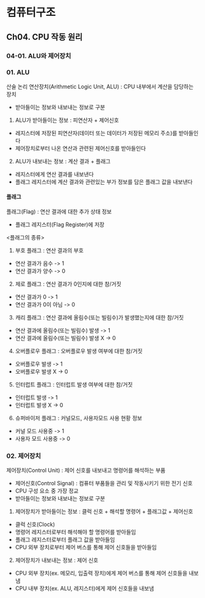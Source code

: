 # 컴퓨터구조
## Ch04. CPU 작동 원리
### 04-01. ALU와 제어장치

### 01. ALU
산술 논리 연산장치(Arithmetic Logic Unit, ALU) : CPU 내부에서 계산을 담당하는 장치
- 받아들이는 정보와 내보내는 정보로 구분

1. ALU가 받아들이는 정보 : 피연산자 + 제어신호
- 레지스터에 저장된 피연산자(데이터 또는 데이터가 저장된 메모리 주소)를 받아들인다
- 제어장치로부터 나온 연산과 관련된 제어신호를 받아들인다
2. ALU가 내보내는 정보 : 계산 결과 + 플래그
- 레지스터에게 연산 결과를 내보낸다
- 플래그 레지스터에 계산 결과와 관련있는 부가 정보를 담은 플래그 값을 내보낸다

#### 플래그
플래그(Flag) : 연산 결과에 대한 추가 상태 정보
- 플래그 레지스터(Flag Register)에 저장

<플래그의 종류>
1. 부호 플래그 : 연산 결과의 부호
- 연산 결과가 음수 -> 1
- 연산 결과가 양수 -> 0
2. 제로 플래그 : 연산 결과가 0인지에 대한 참/거짓
- 연산 결과가 0 -> 1
- 연산 결과가 0이 아님 -> 0
3. 캐리 플래그 : 연산 결과에 올림수(또는 빌림수)가 발생했는지에 대한 참/거짓
- 연산 결과에 올림수(또는 빌림수) 발생 -> 1
- 연산 결과에 올림수(또는 빌림수) 발생 X -> 0
4. 오버플로우 플래그 : 오버플로우 발생 여부에 대한 참/거짓
- 오버플로우 발생 -> 1
- 오버플로우 발생 X -> 0
5. 인터럽트 플래그 : 인터럽트 발생 여부에 대한 참/거짓
- 인터럽트 발생 -> 1
- 인터럽트 발생 X -> 0
6. 슈퍼바이저 플래그 : 커널모드, 사용자모드 사용 현황 정보
- 커널 모드 사용중 -> 1
- 사용자 모드 사용중 -> 0

### 02. 제어장치
제어장치(Control Unit) : 제어 신호를 내보내고 명령어를 해석하는 부품
- 제어신호(Control Signal) : 컴퓨터 부품들을 관리 및 작동시키기 위한 전기 신호
- CPU 구성 요소 중 가장 정교
- 받아들이는 정보와 내보내는 정보로 구분

1. 제어장치가 받아들이는 정보 : 클럭 신호 + 해석할 명령어 + 플래그값 + 제어신호
- 클럭 신호(Clock)
- 명령어 레지스터로부터 해석해야 할 명령어를 받아들임
- 플래그 레지스터로부터 플래그 값을 받아들임
- CPU 외부 장치로부터 제어 버스를 통해 제어 신호들을 받아들임

2. 제어장치가 내보내는 정보 : 제어 신호
- CPU 외부 장치(ex. 메모리, 입출력 장치)에게 제어 버스를 통해 제어 신호들을 내보냄
- CPU 내부 장치(ex. ALU, 레지스터)에게 제어 신호들을 내보냄

